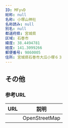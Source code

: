 ```yaml
---
ID: MFyvD
総称: null
名称: 小塚山神社
名称読み: null
別名: null
都道府県: 宮城県
区域: 石巻市
緯度: 38.4494781
経度: 141.3099266
郵便番号: 9860005
住所: 宮城県石巻市大瓜小塚６３
---
```


## その他

### 参考URL

| URL | 説明          |
| --- | ------------- |
|     | OpenStreetMap |

